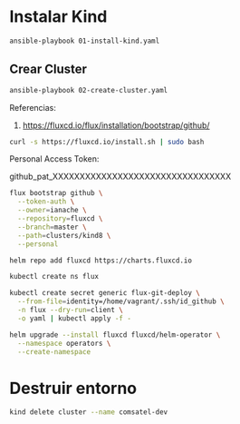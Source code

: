 # Instalar Kind

```sh
ansible-playbook 01-install-kind.yaml
```

## Crear Cluster

```sh
ansible-playbook 02-create-cluster.yaml
```

Referencias:

1. https://fluxcd.io/flux/installation/bootstrap/github/

```sh
curl -s https://fluxcd.io/install.sh | sudo bash
```

Personal Access Token:

github_pat_XXXXXXXXXXXXXXXXXXXXXXXXXXXXXXXXX

```sh
flux bootstrap github \
  --token-auth \
  --owner=ianache \
  --repository=fluxcd \
  --branch=master \
  --path=clusters/kind8 \
  --personal
```


```sh
helm repo add fluxcd https://charts.fluxcd.io
```

```sh
kubectl create ns flux
```

```sh
kubectl create secret generic flux-git-deploy \
  --from-file=identity=/home/vagrant/.ssh/id_github \
  -n flux --dry-run=client \
  -o yaml | kubectl apply -f -
```

```sh
helm upgrade --install fluxcd fluxcd/helm-operator \
  --namespace operators \
  --create-namespace
```


# Destruir entorno

```sh
kind delete cluster --name comsatel-dev
```

